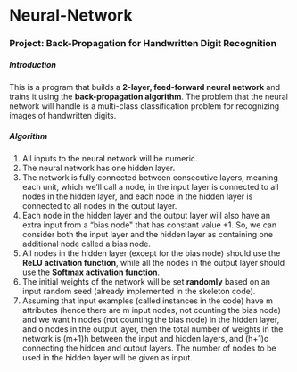 # Neural-Network

### Project: Back-Propagation for Handwritten Digit Recognition

##### Introduction
This is a program that builds a **2-layer, feed-forward neural network** and trains it using the __back-propagation algorithm__. The problem that the neural network will handle is a multi-class classification problem for recognizing images of handwritten digits.

##### Algorithm
1) All inputs to the neural network will be numeric. 
2) The neural network has one hidden layer. 
3) The network is fully connected between consecutive layers, meaning each unit, which we’ll call a node, in the input layer is connected to all nodes in the hidden layer, and each node in the hidden layer is connected to all nodes in the output layer. 
4) Each node in the hidden layer and the output layer will also have an extra input from a “bias node" that has constant value +1. So, we can consider both the input layer and the hidden layer as containing one additional node called a bias node. 
5) All nodes in the hidden layer (except for the bias node) should use the __ReLU activation function__, while all the nodes in the output layer should use the __Softmax activation function__. 
6) The initial weights of the network will be set __randomly__ based on an input random seed (already implemented in the skeleton code). 
7) Assuming that input examples (called instances in the code) have m attributes (hence there are m input nodes, not counting the bias node) and we want h nodes (not counting the bias node) in the hidden layer, and o nodes in the output layer, then the total number of weights in the network is (m+1)h between the input and hidden layers, and (h+1)o connecting the hidden and output layers. The number of nodes to be used in the hidden layer will be given as input. 


